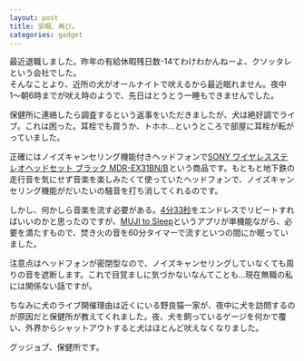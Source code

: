 ```yaml
---
layout: post
title: 安眠、再び。
categories: gadget
---
```

最近退職しました。昨年の有給休暇残日数-14てわけわかんねーよ、クソッタレという会社でした。  
そんなことより、近所の犬がオールナイトで吠えるから最近眠れません。夜中1〜朝6時までが吠え時のようで、先日はとうとう一睡もできませんでした。

保健所に連絡したら調査するという返事をいただきましたが、犬は絶好調でライブ。これは困った。耳栓でも買うか、トホホ…というところで部屋に耳栓が転がっていました。

正確にはノイズキャンセリング機能付きヘッドフォンで<a href="http://www.amazon.co.jp/gp/product/B00FJISZJG/ref=as_li_ss_tl?ie=UTF8&camp=247&creative=7399&creativeASIN=B00FJISZJG&linkCode=as2&tag=count_0-22">SONY ワイヤレスステレオヘッドセット ブラック MDR-EX31BN/B</a><img src="http://ir-jp.amazon-adsystem.com/e/ir?t=count_0-22&l=as2&o=9&a=B00FJISZJG" width="1" height="1" border="0" alt="" style="border:none !important; margin:0px !important;" />という商品です。もともと地下鉄の走行音を気にせず音楽を楽しみたくて使っていたヘッドフォンで、ノイズキャンセリング機能がだいたいの騒音を打ち消してくれるのです。

しかし、何かしら音楽を流す必要がある。[4分33秒][1]をエンドレスでリピートすればいいのかと思ったのですが、[MUJI to Sleep][2]というアプリが単機能ながら、必要を満たすもので、焚き火の音を60分タイマーで流すといつの間にか眠っていました。

注意点はヘッドフォンが密閉型なので、ノイズキャンセリングしていなくても周りの音を遮断します。これで目覚ましに気づかないなんてことも…現在無職の私には関係ない話ですが。

ちなみに犬のライブ開催理由は近くにいる野良猫一家が、夜中に犬を訪問するのが原因だと保健所が教えてくれました。夜、犬を飼っているゲージを何かで覆い、外界からシャットアウトすると犬はほとんど吠えなくなりました。

グッジョブ、保健所です。

[1]:http://ja.wikipedia.org/wiki/4%E5%88%8633%E7%A7%92
[2]:http://sleep.muji.net/ja/
